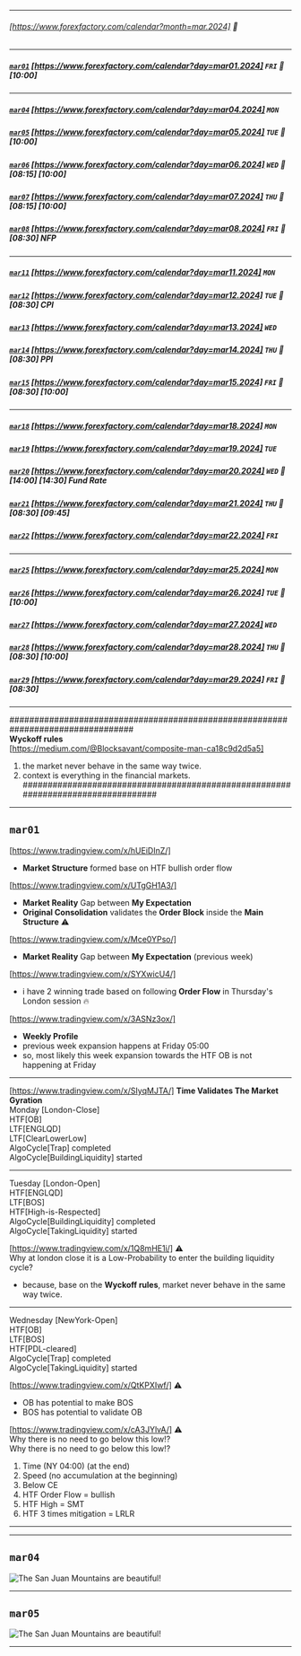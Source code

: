 ___    
###### [https://www.forexfactory.com/calendar?month=mar.2024] 🔵
___    
  
##### [`mar01`](#mar01) [https://www.forexfactory.com/calendar?day=mar01.2024] `FRI` 🔴  [10:00]  
___    
##### [`mar04`](#mar04) [https://www.forexfactory.com/calendar?day=mar04.2024] `MON`    
##### [`mar05`](#mar05) [https://www.forexfactory.com/calendar?day=mar05.2024] `TUE` 🔴 [10:00]    
##### [`mar06`](#mar06) [https://www.forexfactory.com/calendar?day=mar06.2024] `WED` 🔴 [08:15] [10:00]    
##### [`mar07`](#mar07) [https://www.forexfactory.com/calendar?day=mar07.2024] `THU` 🔴 [08:15] [10:00]     
##### [`mar08`](#mar08) [https://www.forexfactory.com/calendar?day=mar08.2024] `FRI` 🔴 [08:30] **NFP**      
___    
##### [`mar11`](#mar11) [https://www.forexfactory.com/calendar?day=mar11.2024] `MON`    
##### [`mar12`](#mar12) [https://www.forexfactory.com/calendar?day=mar12.2024] `TUE` 🔴 [08:30] **CPI**    
##### [`mar13`](#mar13) [https://www.forexfactory.com/calendar?day=mar13.2024] `WED`    
##### [`mar14`](#mar14) [https://www.forexfactory.com/calendar?day=mar14.2024] `THU` 🔴 [08:30] **PPI**    
##### [`mar15`](#mar15) [https://www.forexfactory.com/calendar?day=mar15.2024] `FRI` 🔴 [08:30] [10:00]    
___    
##### [`mar18`](#mar18) [https://www.forexfactory.com/calendar?day=mar18.2024] `MON`    
##### [`mar19`](#mar19) [https://www.forexfactory.com/calendar?day=mar19.2024] `TUE`    
##### [`mar20`](#mar20) [https://www.forexfactory.com/calendar?day=mar20.2024] `WED` 🔴 [14:00] [14:30] **Fund Rate**    
##### [`mar21`](#mar21) [https://www.forexfactory.com/calendar?day=mar21.2024] `THU` 🔴 [08:30] [09:45]    
##### [`mar22`](#mar22) [https://www.forexfactory.com/calendar?day=mar22.2024] `FRI`    
___    
##### [`mar25`](#mar25) [https://www.forexfactory.com/calendar?day=mar25.2024] `MON`    
##### [`mar26`](#mar26) [https://www.forexfactory.com/calendar?day=mar26.2024] `TUE` 🔴 [10:00]    
##### [`mar27`](#mar27) [https://www.forexfactory.com/calendar?day=mar27.2024] `WED`    
##### [`mar28`](#mar28) [https://www.forexfactory.com/calendar?day=mar28.2024] `THU` 🔴 [08:30] [10:00]    
##### [`mar29`](#mar29) [https://www.forexfactory.com/calendar?day=mar29.2024] `FRI` 🔴 [08:30]    
___    
  
#################################################################################    
**Wyckoff rules**   
[https://medium.com/@Blocksavant/composite-man-ca18c9d2d5a5]  
1. the market never behave in the same way twice.   
2. context is everything in the financial markets.  
#################################################################################  
  
___    
## `mar01`
  
[https://www.tradingview.com/x/hUEiDInZ/]   
- **Market Structure** formed base on HTF bullish order flow  
  
[https://www.tradingview.com/x/UTgGH1A3/]   
- **Market Reality** Gap between **My Expectation**   
- **Original Consolidation** validates the **Order Block** inside the **Main Structure** ⚠️  
  
[https://www.tradingview.com/x/Mce0YPso/]   
- **Market Reality** Gap between **My Expectation** (previous week)  
  
[https://www.tradingview.com/x/SYXwicU4/]    
- i have 2 winning trade based on following **Order Flow** in Thursday's London session 🔥  
  
[https://www.tradingview.com/x/3ASNz3ox/]   
- **Weekly Profile**   
- previous week expansion happens at Friday 05:00  
- so, most likely this week expansion towards the HTF OB is not happening at Friday  
  
  
----------------------  
[https://www.tradingview.com/x/SIyqMJTA/] **Time Validates The Market Gyration**  
Monday [London-Close]  
HTF[OB]   
LTF[ENGLQD]   
LTF[ClearLowerLow]  
AlgoCycle[Trap] completed  
AlgoCycle[BuildingLiquidity] started  
  
-----------  
Tuesday [London-Open]   
HTF[ENGLQD]   
LTF[BOS]  
HTF[High-is-Respected]   
AlgoCycle[BuildingLiquidity] completed  
AlgoCycle[TakingLiquidity] started  
  
[https://www.tradingview.com/x/1Q8mHE1i/] ⚠️  
 Why at london close it is a Low-Probability to enter the building liquidity cycle?  
- because, base on the **Wyckoff rules**, market never behave in the same way twice.   
  
-----------  
Wednesday [NewYork-Open]  
HTF[OB]   
LTF[BOS]  
HTF[PDL-cleared]   
AlgoCycle[Trap] completed  
AlgoCycle[TakingLiquidity] started  
  
  
[https://www.tradingview.com/x/QtKPXIwf/] ⚠️  
- OB has potential to make BOS   
- BOS has potential to validate OB  
  
[https://www.tradingview.com/x/cA3JYlvA/] ⚠️  
Why there is no need to go below this low!?  
Why there is no need to go below this low!?  
1. Time (NY 04:00) (at the end)  
2. Speed (no accumulation at the beginning)  
3. Below CE  
4. HTF Order Flow = bullish  
5. HTF High = SMT  
6. HTF 3 times mitigation = LRLR  
___    
  
___    
## `mar04`

![The San Juan Mountains are beautiful!](https://www.tradingview.com/x/6HnCC5DC/ "San Juan Mountains")
___    
## `mar05`
![The San Juan Mountains are beautiful!](https://www.tradingview.com/x/kF0E7mlx/ "San Juan Mountains")
___    
